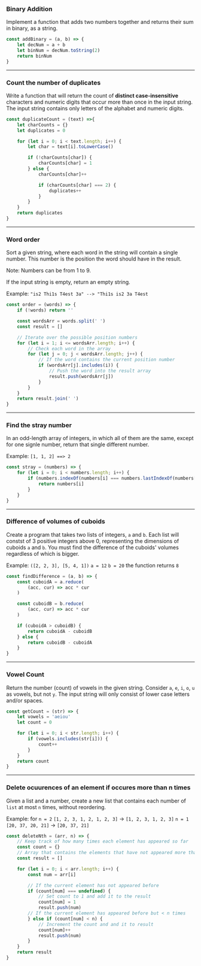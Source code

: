 ### Binary Addition
Implement a function that adds two numbers together and returns their sum in binary, as a string.

```js
const addBinary = (a, b) => {
	let decNum = a + b
	let binNum = decNum.toString(2)
	return binNum
}
```
---

### Count the number of duplicates
Write a function that will return the count of **distinct case-insensitive** characters and numeric digits that occur more than once in the input string. The input string contains only letters of the alphabet and numeric digits.

```js
const duplicateCount = (text) =>{
	let charCounts = {}
	let duplicates = 0

	for (let i = 0; i < text.length; i++) {
		let char = text[i].toLowerCase()

		if (!charCounts[char]) {
			charCounts[char] = 1
		} else {
			charCounts[char]++

			if (charCounts[char] === 2) {
				duplicates++
			}
		}
	}
	return duplicates
}
```
---

### Word order
Sort a given string, where each word in the string will contain a single number. This number is the position the word should have in the result.

Note: Numbers can be from 1 to 9.

If the input string is empty, return an empty string.

Example: `"is2 Thi1s T4est 3a" --> "Thi1s is2 3a T4est`

```js
const order = (words) => {
	if (!words) return ''

	const wordsArr = words.split(' ')
	const result = []

	// Iterate over the possible position numbers
	for (let i = 1; i <= wordsArr.length; i++) {
		// Check each word in the array
		for (let j = 0; j < wordsArr.length; j++) {
			// If the word contains the current position number
			if (wordsArr[j].includes(i)) {
				// Push the word into the result array
				result.push(wordsArr[j])
			}
		}
	}
	return result.join(' ')
}
```
---

### Find the stray number
In an odd-length array of integers, in which all of them are the same, except for one signle number, return that single different number.

Example: `[1, 1, 2] ==> 2`

```js
const stray = (numbers) => {
	for (let i = 0; i < numbers.length; i++) {
		if (numbers.indexOf(numbers[i] === numbers.lastIndexOf(numbers[i]))){
			return numbers[i]
		}
	}
}
```
---

### Difference of volumes of cuboids
Create a program that takes two lists of integers, `a` and `b`. Each list will constst of 3 positive integers above 0, representing the dimensions of cuboids `a` and `b`. You must find the difference of the cuboids' volumes regardless of which is bigger.

Example: `([2, 2, 3], [5, 4, 1])` `a = 12` `b = 20` the function returns `8`

```js
const findDifference = (a, b) => {
	const cuboidA = a.reduce(
		(acc, cur) => acc * cur
	)

	const cuboidB = b.reduce(
		(acc, cur) => acc * cur
	)

	if (cuboidA > cuboidB) {
		return cuboidA - cuboidB
	} else {
		return cuboidB - cuboidA
	}
}
```
---

### Vowel Count
Return the number (count) of vowels in the given string.
Consider `a`, `e`, `i`, `o`, `u` as vowels, but not `y`.
The input string will only consist of lower case letters and/or spaces.

```js
const getCount = (str) => {
	let vowels = 'aeiou'
	let count = 0

	for (let i = 0; i < str.length; i++) {
		if (vowels.includes(str[i])) {
			count++
		}
	}
	return count
}
```
---

### Delete ocuurences of an element if occures more than n times
Given a list and a number, create a new list that contains each number of `list` at most `n` times, without reordering.

Example: for `n = 2` `[1, 2, 3, 1, 2, 1, 2, 3]` -> `[1, 2, 3, 1, 2, 3]`
					 `n = 1` `[20, 37, 20, 21]` -> `[20, 37, 21]`

```js
const deleteNth = (arr, n) => {
	// Keep track of how many times each element has appeared so far
	const count = {}
	// Array that contains the elements that have not appeared more than N times
	const result = []

	for (let i = 0; i < arr.length; i++) {
		const num = arr[i]

		// If the current element has not appeared before
		if (count[num] === undefined) {
			// Set count to 1 and add it to the result
			count[num] = 1
			result.push(num)
		// If the current element has appeared before but < n times
		} else if (count[num] < n) {
			// Increment the count and and it to result
			count[num]++
			result.push(num)
		}
	}
	return result
}
```